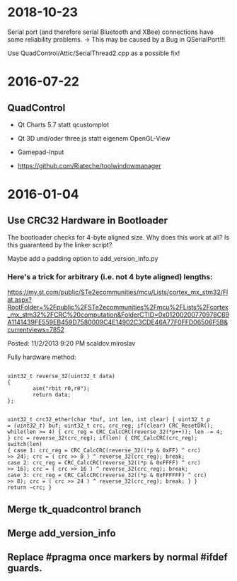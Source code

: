 # 2018-10-23

Serial port (and therefore serial Bluetooth and XBee) connections have some reliability problems.
-> This may be caused by a Bug in QSerialPort!!!

Use QuadControl/Attic/SerialThread2.cpp as a possible fix!


# 2016-07-22

## QuadControl

  * Qt Charts 5.7 statt qcustomplot
  * Qt 3D und/oder three.js statt eigenem OpenGL-View
  * Gamepad-Input

  * https://github.com/Riateche/toolwindowmanager


# 2016-01-04


## Use CRC32 Hardware in Bootloader

The bootloader checks for 4-byte aligned size.
Why does this work at all? Is this guaranteed by the linker script?

Maybe add a padding option to add_version_info.py


### Here's a trick for arbitrary (i.e. not 4 byte aligned) lengths:

https://my.st.com/public/STe2ecommunities/mcu/Lists/cortex_mx_stm32/Flat.aspx?RootFolder=%2Fpublic%2FSTe2ecommunities%2Fmcu%2FLists%2Fcortex_mx_stm32%2FCRC%20computation&FolderCTID=0x01200200770978C69A1141439FE559EB459D7580009C4E14902C3CDE46A77F0FFD06506F5B&currentviews=7852

Posted: 11/2/2013 9:20 PM
scaldov.miroslav


Fully hardware method:

<code>
uint32_t reverse_32(uint32_t data)
{
        asm("rbit r0,r0");
        return data;
};

uint32_t crc32_ether(char *buf, int len, int clear)
{
        uint32_t *p = (uint32_t*) buf;
        uint32_t crc, crc_reg;
        if(clear) CRC_ResetDR();
        while(len >= 4) {
                crc_reg = CRC_CalcCRC(reverse_32(*p++));
                len -= 4;
        }
        crc = reverse_32(crc_reg);
        if(len) {
                CRC_CalcCRC(crc_reg);
                switch(len) {
                        case 1:
                        crc_reg = CRC_CalcCRC(reverse_32((*p & 0xFF) ^ crc) >> 24);
                        crc = ( crc >> 8 ) ^ reverse_32(crc_reg);
                        break;
                        case 2:
                        crc_reg = CRC_CalcCRC(reverse_32((*p & 0xFFFF) ^ crc) >> 16);
                        crc = ( crc >> 16 ) ^ reverse_32(crc_reg);
                        break;
                        case 3:
                        crc_reg = CRC_CalcCRC(reverse_32((*p & 0xFFFFFF) ^ crc) >> 8);
                        crc = ( crc >> 24 ) ^ reverse_32(crc_reg);
                        break;
                }
        }
        return ~crc;
}
</code>



## Merge tk_quadcontrol branch

## Merge add_version_info

## Replace  #pragma once markers  by normal #ifdef guards.
